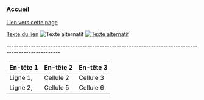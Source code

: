 ### Accueil <!-- Titre de niveau 3 -->

[Lien vers cette page](https://rexi9897.github.io/tp5/)

[Texte du lien](https://link-url-here.org) <!-- Lien -->
![Texte alternatif](chemin/vers/image.jpg) <!-- Image -->
[![Texte alternatif](https://img.youtube.com/vi/video-id/0.jpg)](https://www.youtube.com/watch?v=video-id) <!-- Vidéo -->

---------------------------------------------------------------------------------------------------- <!-- Ligne de séparation -->

| En-tête 1 | En-tête 2 | En-tête 3 |
| --------- | --------- | --------- |
| Ligne 1,  | Cellule 2 | Cellule 3 |
| Ligne 2,  | Cellule 5 | Cellule 6 |

<!-- Tableau -->